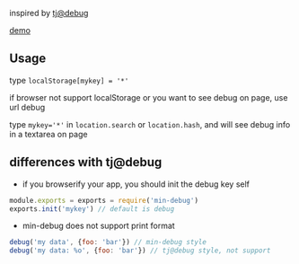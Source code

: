 inspired by [tj@debug](https://github.com/visionmedia/debug)

[demo](http://chunpu.github.io/min-debug/)

Usage
---

type `localStorage[mykey] = '*'`

if browser not support localStorage or you want to see debug on page, use url debug

type `mykey='*'` in `location.search` or `location.hash`, and will see debug info in a textarea on page


differences with tj@debug
---

- if you browserify your app, you should init the debug key self

```js
module.exports = exports = require('min-debug')
exports.init('mykey') // default is debug
```

- min-debug does not support print format

```js
debug('my data', {foo: 'bar'}) // min-debug style
debug('my data: %o', {foo: 'bar'}) // tj@debug style, not support
```
